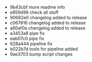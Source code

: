 - 9b43cbf  more readme info
- e859d99 check all stuff
- 90682e0 changelog added to release
- c067816 changelog added to release
- a60af0a changelog added to release
- a3453a8 pipe fix
- eab07c0 pipe fix
- 628a444 pipeline fix
- b022b7d tools for pipeline added
- 9ae3703 bump script changes